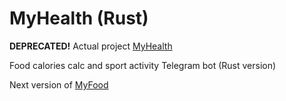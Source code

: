 # MyHealth (Rust)

**DEPRECATED!**
Actual project [MyHealth](https://github.com/devldavydov/myhealth)

Food calories calc and sport activity Telegram bot (Rust version)

Next version of [MyFood](https://github.com/devldavydov/myfood)
